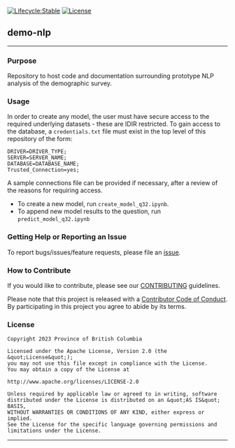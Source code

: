[![Lifecycle:Stable](https://img.shields.io/badge/Lifecycle-Stable-97ca00)](https://github.com/bcgov/repomountie/blob/master/doc/lifecycle-stable.md)
[![License](https://img.shields.io/badge/License-Apache%202.0-blue.svg)](https://opensource.org/licenses/Apache-2.0)

## demo-nlp
---

### Purpose

Repository to host code and documentation surrounding prototype NLP analysis of the demographic survey. 

### Usage

In order to create any model, the user must have secure access to the required underlying datasets - these are IDIR restricted. To gain access to the database, a `credentials.txt` file must exist in the top level of this repository of the form: 

```
DRIVER=DRIVER_TYPE;
SERVER=SERVER_NAME;
DATABASE=DATABASE_NAME;
Trusted_Connection=yes;
```

A sample connections file can be provided if necessary, after a review of the reasons for requiring access.

* To create a new model, run `create_model_q32.ipynb`. 
* To append new model results to the question, run `predict_model_q32.ipynb`

### Getting Help or Reporting an Issue

To report bugs/issues/feature requests, please file an [issue](https://github.com/bcgov/demo-nlp/issues/).


### How to Contribute

If you would like to contribute, please see our [CONTRIBUTING](CONTRIBUTING.md) guidelines.

Please note that this project is released with a [Contributor Code of Conduct](CODE_OF_CONDUCT.md). By participating in this project you agree to abide by its terms.

### License

```
Copyright 2023 Province of British Columbia

Licensed under the Apache License, Version 2.0 (the &quot;License&quot;);
you may not use this file except in compliance with the License.
You may obtain a copy of the License at

http://www.apache.org/licenses/LICENSE-2.0

Unless required by applicable law or agreed to in writing, software distributed under the License is distributed on an &quot;AS IS&quot; BASIS,
WITHOUT WARRANTIES OR CONDITIONS OF ANY KIND, either express or implied.
See the License for the specific language governing permissions and limitations under the License.
```
---
